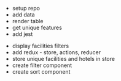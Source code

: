 + setup repo
+ add data
+ render table
+ get unique features
+ add jest
- display facilities filters
- add redux - store, actions, reducer
- store unique facilities and hotels in store
- create filter component
- create sort component